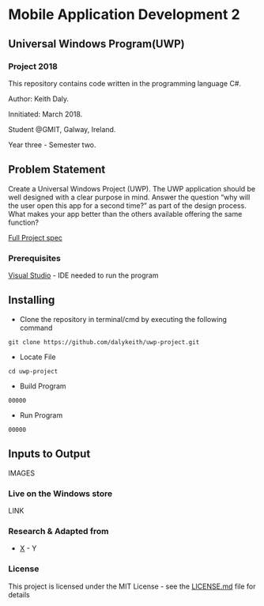 # Mobile Application Development 2
## Universal Windows Program(UWP)

### Project 2018

This repository contains code written in the programming language C#.

Author: Keith Daly.

Innitiated: March 2018.

Student @GMIT, Galway, Ireland. 

Year three - Semester two.

## Problem Statement

Create a Universal Windows Project (UWP).
The UWP application should be well designed with a clear purpose in mind. Answer the question
“why will the user open this app for a second time?” as part of the design process. What makes your
app better than the others available offering the same function?

[Full Project spec](https://github.com/dalykeith/uwp-project/blob/master/MAD2-projectSpec.pdf)

### Prerequisites

[Visual Studio](https://www.visualstudio.com/downloads/) - IDE needed to run the program

## Installing

* Clone the repository in terminal/cmd by executing the following command

```
git clone https://github.com/dalykeith/uwp-project.git
```

* Locate File

```
cd uwp-project
```

* Build Program

```
00000
```

* Run Program

```
00000
```

## Inputs to Output

IMAGES

###  Live on the Windows store

LINK

###  Research & Adapted from

* [X](X) - Y

### License

This project is licensed under the MIT License - see the [LICENSE.md](https://github.com/dalykeith/uwp-project/blob/master/LICENSE) file for details